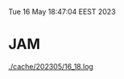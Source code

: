 Tue 16 May 18:47:04 EEST 2023
# JAM
<a href='./cache/202305/16_18.log'>./cache/202305/16_18.log</a>
